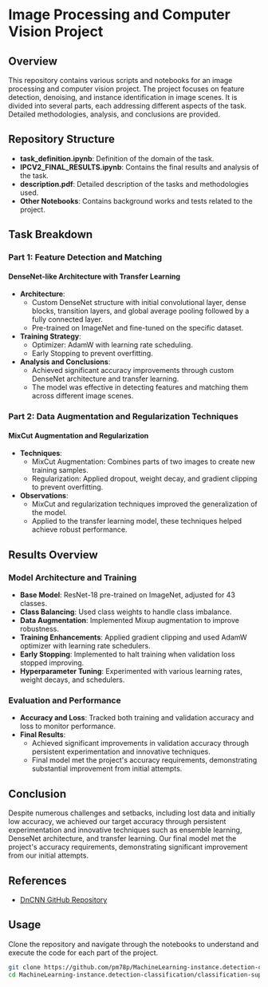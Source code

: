 # Image Processing and Computer Vision Project

## Overview
This repository contains various scripts and notebooks for an image processing and computer vision project. The project focuses on feature detection, denoising, and instance identification in image scenes. It is divided into several parts, each addressing different aspects of the task. Detailed methodologies, analysis, and conclusions are provided.

## Repository Structure

- **task_definition.ipynb**: Definition of the domain of the task.
- **IPCV2_FINAL_RESULTS.ipynb**: Contains the final results and analysis of the task.
- **description.pdf**: Detailed description of the tasks and methodologies used.
- **Other Notebooks**: Contains background works and tests related to the project.

## Task Breakdown

### Part 1: Feature Detection and Matching

#### DenseNet-like Architecture with Transfer Learning
- **Architecture**:
  - Custom DenseNet structure with initial convolutional layer, dense blocks, transition layers, and global average pooling followed by a fully connected layer.
  - Pre-trained on ImageNet and fine-tuned on the specific dataset.
- **Training Strategy**:
  - Optimizer: AdamW with learning rate scheduling.
  - Early Stopping to prevent overfitting.
- **Analysis and Conclusions**:
  - Achieved significant accuracy improvements through custom DenseNet architecture and transfer learning.
  - The model was effective in detecting features and matching them across different image scenes.

### Part 2: Data Augmentation and Regularization Techniques

#### MixCut Augmentation and Regularization
- **Techniques**:
  - MixCut Augmentation: Combines parts of two images to create new training samples.
  - Regularization: Applied dropout, weight decay, and gradient clipping to prevent overfitting.
- **Observations**:
  - MixCut and regularization techniques improved the generalization of the model.
  - Applied to the transfer learning model, these techniques helped achieve robust performance.



## Results Overview

### Model Architecture and Training
- **Base Model**: ResNet-18 pre-trained on ImageNet, adjusted for 43 classes.
- **Class Balancing**: Used class weights to handle class imbalance.
- **Data Augmentation**: Implemented Mixup augmentation to improve robustness.
- **Training Enhancements**: Applied gradient clipping and used AdamW optimizer with learning rate schedulers.
- **Early Stopping**: Implemented to halt training when validation loss stopped improving.
- **Hyperparameter Tuning**: Experimented with various learning rates, weight decays, and schedulers.

### Evaluation and Performance
- **Accuracy and Loss**: Tracked both training and validation accuracy and loss to monitor performance.
- **Final Results**:
  - Achieved significant improvements in validation accuracy through persistent experimentation and innovative techniques.
  - Final model met the project's accuracy requirements, demonstrating substantial improvement from initial attempts.

## Conclusion
Despite numerous challenges and setbacks, including lost data and initially low accuracy, we achieved our target accuracy through persistent experimentation and innovative techniques such as ensemble learning, DenseNet architecture, and transfer learning. Our final model met the project's accuracy requirements, demonstrating significant improvement from our initial attempts.

## References
- [DnCNN GitHub Repository](https://github.com/ocimakamboj/DnCNN)

## Usage
Clone the repository and navigate through the notebooks to understand and execute the code for each part of the project.

```bash
git clone https://github.com/pm78p/MachineLearning-instance.detection-classification/
cd MachineLearning-instance.detection-classification/classification-super market product
